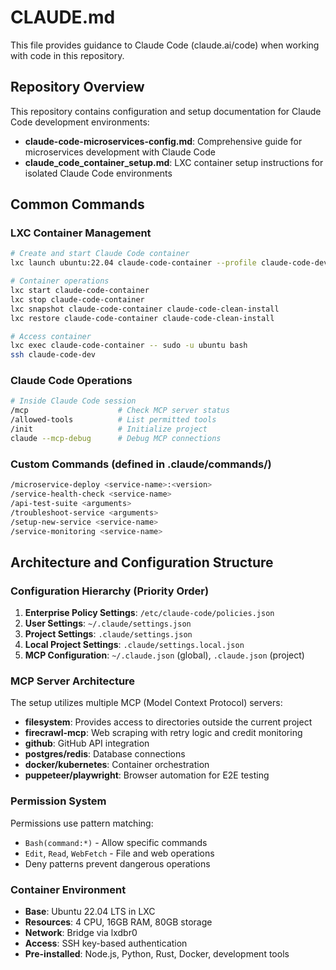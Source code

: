 # CLAUDE.md

This file provides guidance to Claude Code (claude.ai/code) when working with code in this repository.

## Repository Overview

This repository contains configuration and setup documentation for Claude Code development environments:
- **claude-code-microservices-config.md**: Comprehensive guide for microservices development with Claude Code
- **claude_code_container_setup.md**: LXC container setup instructions for isolated Claude Code environments

## Common Commands

### LXC Container Management
```bash
# Create and start Claude Code container
lxc launch ubuntu:22.04 claude-code-container --profile claude-code-dev

# Container operations
lxc start claude-code-container
lxc stop claude-code-container
lxc snapshot claude-code-container claude-code-clean-install
lxc restore claude-code-container claude-code-clean-install

# Access container
lxc exec claude-code-container -- sudo -u ubuntu bash
ssh claude-code-dev
```

### Claude Code Operations
```bash
# Inside Claude Code session
/mcp                    # Check MCP server status
/allowed-tools          # List permitted tools
/init                   # Initialize project
claude --mcp-debug      # Debug MCP connections
```

### Custom Commands (defined in .claude/commands/)
```bash
/microservice-deploy <service-name>:<version>
/service-health-check <service-name>
/api-test-suite <arguments>
/troubleshoot-service <arguments>
/setup-new-service <service-name>
/service-monitoring <service-name>
```

## Architecture and Configuration Structure

### Configuration Hierarchy (Priority Order)
1. **Enterprise Policy Settings**: `/etc/claude-code/policies.json`
2. **User Settings**: `~/.claude/settings.json`
3. **Project Settings**: `.claude/settings.json`
4. **Local Project Settings**: `.claude/settings.local.json`
5. **MCP Configuration**: `~/.claude.json` (global), `.claude.json` (project)

### MCP Server Architecture
The setup utilizes multiple MCP (Model Context Protocol) servers:

- **filesystem**: Provides access to directories outside the current project
- **firecrawl-mcp**: Web scraping with retry logic and credit monitoring
- **github**: GitHub API integration
- **postgres/redis**: Database connections
- **docker/kubernetes**: Container orchestration
- **puppeteer/playwright**: Browser automation for E2E testing

### Permission System
Permissions use pattern matching:
- `Bash(command:*)` - Allow specific commands
- `Edit`, `Read`, `WebFetch` - File and web operations
- Deny patterns prevent dangerous operations

### Container Environment
- **Base**: Ubuntu 22.04 LTS in LXC
- **Resources**: 4 CPU, 16GB RAM, 80GB storage
- **Network**: Bridge via lxdbr0
- **Access**: SSH key-based authentication
- **Pre-installed**: Node.js, Python, Rust, Docker, development tools